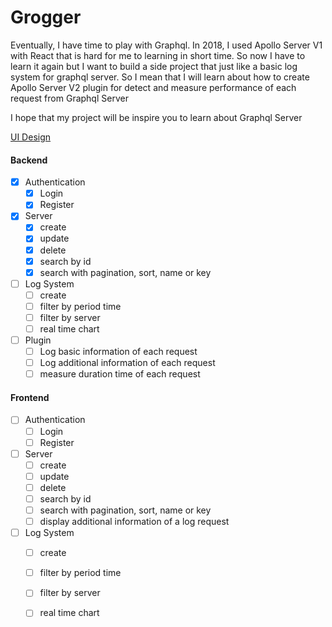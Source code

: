 # Grogger

Eventually, I have time to play with Graphql. In 2018, I used Apollo Server V1 with React that is hard for me to learning in short time. So now I have to learn it again but I want to build a side project that just like a basic log system for graphql server.
So I mean that I will learn about how to create Apollo Server V2 plugin for detect and measure performance of each request from Graphql Server

I hope that my project will be inspire you to learn about Graphql Server

[UI Design](https://www.figma.com/file/O9UNtiJ4AcGA4a8hVHtRk1/Graphql-Log?node-id=0:1)


#### Backend
- [x] Authentication
	- [x] Login
	- [x] Register
- [x] Server
	- [x] create
	- [x] update
	- [x] delete
	- [x] search by id
	- [x] search with pagination, sort, name or key
- [ ] Log System
	- [ ] create
	- [ ] filter by period time
	- [ ] filter by server
	- [ ] real time chart
 - [ ] Plugin
	 - [ ] Log basic information of each request
	 - [ ] Log additional information of each request
	 - [ ] measure duration time of each request

#### Frontend

- [ ] Authentication
	- [ ] Login
	- [ ] Register
- [ ] Server
	- [ ] create
	- [ ] update
	- [ ] delete
	- [ ] search by id
	- [ ] search with pagination, sort, name or key
	- [ ] display additional information of a log request
- [ ] Log System
	- [ ] create
	- [ ] filter by period time
	- [ ] filter by server
	- [ ] real time chart
 
